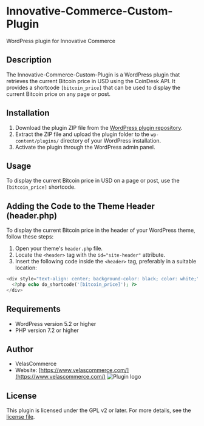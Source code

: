 # Innovative-Commerce-Custom-Plugin

WordPress plugin for Innovative Commerce

## Description

The Innovative-Commerce-Custom-Plugin is a WordPress plugin that retrieves the current Bitcoin price in USD using the CoinDesk API. It provides a shortcode `[bitcoin_price]` that can be used to display the current Bitcoin price on any page or post.

## Installation

1. Download the plugin ZIP file from the [WordPress plugin repository](https://www.velascommerce.com/).
2. Extract the ZIP file and upload the plugin folder to the `wp-content/plugins/` directory of your WordPress installation.
3. Activate the plugin through the WordPress admin panel.

## Usage

To display the current Bitcoin price in USD on a page or post, use the `[bitcoin_price]` shortcode.

## Adding the Code to the Theme Header (header.php)

To display the current Bitcoin price in the header of your WordPress theme, follow these steps:

1. Open your theme's `header.php` file.
2. Locate the `<header>` tag with the `id="site-header"` attribute.
3. Insert the following code inside the `<header>` tag, preferably in a suitable location:

```php
<div style="text-align: center; background-color: black; color: white;">
  <?php echo do_shortcode('[bitcoin_price]'); ?>
</div>
```

## Requirements

- WordPress version 5.2 or higher
- PHP version 7.2 or higher

## Author

- VelasCommerce
- Website: [https://www.velascommerce.com/](https://www.velascommerce.com/)
![Plugin logo](https://github.com/LeanneSalva/Innovative-Commerce-Custom-Plugin/assets/123197122/fbfecc1e-cacf-4fb5-b2cf-2650eebec50e)

## License

This plugin is licensed under the GPL v2 or later. For more details, see the [license file](https://www.gnu.org/licenses/gpl-2.0.html).

